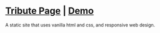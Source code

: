 # [Tribute Page](https://takhat.github.io/tribute-page/) | [Demo](https://youtu.be/evc4Um-D5n4)
A static site that uses vanilla html and css, and responsive web design. 
